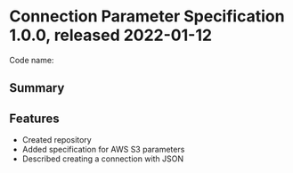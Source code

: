 # Connection Parameter Specification 1.0.0, released 2022-01-12

Code name:

## Summary

## Features

* Created repository
* Added specification for AWS S3 parameters
* Described creating a connection with JSON